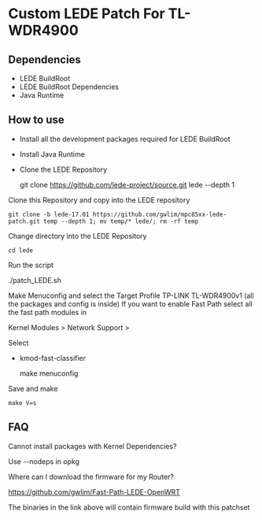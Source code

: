 Custom LEDE Patch For TL-WDR4900
======================================================

Dependencies
------------

* LEDE BuildRoot
* LEDE BuildRoot Dependencies
* Java Runtime

How to use
----------

* Install all the development packages required for LEDE BuildRoot
* Install Java Runtime
* Clone the LEDE Repository

    git clone https://github.com/lede-project/source.git lede --depth 1

Clone this Repository and copy into the LEDE repository

    git clone -b lede-17.01 https://github.com/gwlim/mpc85xx-lede-patch.git temp --depth 1; mv temp/* lede/; rm -rf temp

Change directory into the LEDE Repository

    cd lede

Run the script

./patch_LEDE.sh

Make Menuconfig and select the Target Profile TP-LINK TL-WDR4900v1 (all the packages and config is inside)
If you want to enable Fast Path select all the fast path modules in

Kernel Modules > Network Support > 

Select

* kmod-fast-classifier

    make menuconfig

Save and make

    make V=s
    
FAQ
---

Cannot install packages with Kernel Dependencies?

Use --nodeps in opkg


Where can I download the firmware for my Router?

https://github.com/gwlim/Fast-Path-LEDE-OpenWRT

The binaries in the link above will contain firmware build with this patchset
